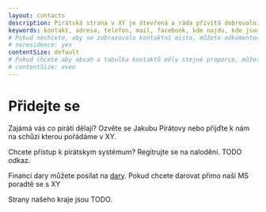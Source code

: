 ```yaml
---
layout: contacts
description: Pirátská strana v XY je otevřená a ráda přivítá dobrovolníky a odpoví na dotazy kritiků.
keywords: kontakt, adresa, telefon, mail, facebook, kde najdu, kde jsou
# Pokud nechcete, aby se zobrazovalo kontaktní místo, můžete odkomentovat následující řádek:
# noresidence: yes
contentSize: default
# Pokud chcete aby obsah a tabulka kontaktů měly stejné proporce, můžete použít:
# contentSize: even
---
```


<div class="o-section-header o-section-header--indented">
  <h1 class="t-h2-alt">Přidejte se</h1>
</div>

Zajámá vás co piráti dělají? Ozvěte se Jakubu Pirátovy nebo přijďte k nám
na schůzi kterou pořádáme v XY.

Chcete přístup k pirátskym systémum? Regitrujte se na nalodění. TODO odkaz.

Financí dary můžete posílat na [dary](https://dary.pirati.cz).
Pokud chcete darovat přimo naší MS poradtě se s XY


Strany našeho kraje jsou TODO.

